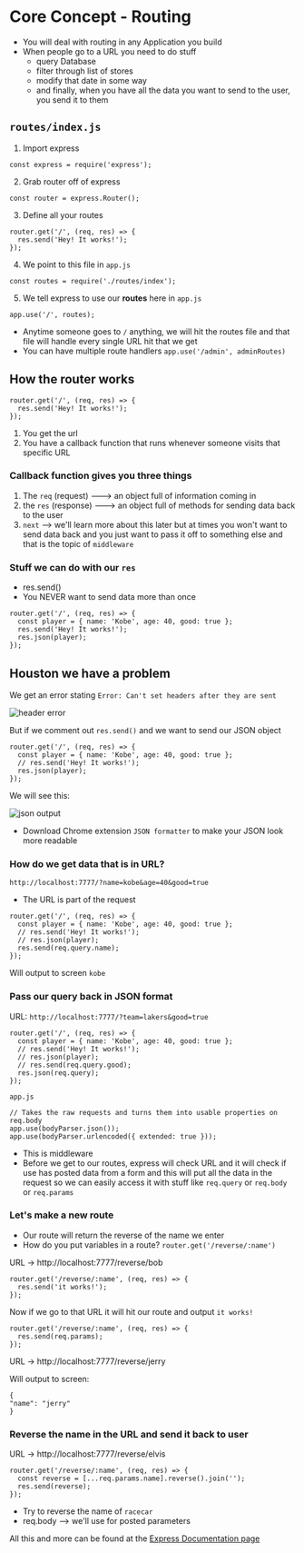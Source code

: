 # Core Concept - Routing
* You will deal with routing in any Application you build
* When people go to a URL you need to do stuff
    - query Database
    - filter through list of stores
    - modify that date in some way
    - and finally, when you have all the data you want to send to the user, you send it to them

## `routes/index.js`
1. Import express

`const express = require('express');`

2. Grab router off of express

`const router = express.Router();`

3. Define all your routes

```
router.get('/', (req, res) => {
  res.send('Hey! It works!');
});
```

4. We point to this file in `app.js`

`const routes = require('./routes/index');`

5. We tell express to use our **routes** here in `app.js`

`app.use('/', routes);`

* Anytime someone goes to `/` anything, we will hit the routes file and that file will handle every single URL hit that we get
* You can have multiple route handlers `app.use('/admin', adminRoutes)`

## How the router works
```
router.get('/', (req, res) => {
  res.send('Hey! It works!');
});
```

1. You get the url
2. You have a callback function that runs whenever someone visits that specific URL

### Callback function gives you three things
1. The `req` (request) ---> an object full of information coming in
2. the `res` (response) ---> an object full of methods for sending data back to the user
3.  `next` --> we'll learn more about this later but at times you won't want to send data back and you just want to pass it off to something else and that is the topic of `middleware`

### Stuff we can do with our `res`
* res.send()
* You NEVER want to send data more than once

```
router.get('/', (req, res) => {
  const player = { name: 'Kobe', age: 40, good: true };
  res.send('Hey! It works!');
  res.json(player);
});
```

## Houston we have a problem
We get an error stating `Error: Can't set headers after they are sent`

![header error](https://i.imgur.com/vpowWmg.png)

But if we comment out `res.send()` and we want to send our JSON object

```
router.get('/', (req, res) => {
  const player = { name: 'Kobe', age: 40, good: true };
  // res.send('Hey! It works!');
  res.json(player);
});
```

We will see this:

![json output](https://i.imgur.com/UZVO25T.png)

* Download Chrome extension `JSON formatter` to make your JSON look more readable

### How do we get data that is in URL?
`http://localhost:7777/?name=kobe&age=40&good=true`

* The URL is part of the request

```
router.get('/', (req, res) => {
  const player = { name: 'Kobe', age: 40, good: true };
  // res.send('Hey! It works!');
  // res.json(player);
  res.send(req.query.name);
});
```

Will output to screen `kobe`

### Pass our query back in JSON format
URL: `http://localhost:7777/?team=lakers&good=true`

```
router.get('/', (req, res) => {
  const player = { name: 'Kobe', age: 40, good: true };
  // res.send('Hey! It works!');
  // res.json(player);
  // res.send(req.query.good);
  res.json(req.query);
});
```

`app.js`

```
// Takes the raw requests and turns them into usable properties on req.body
app.use(bodyParser.json());
app.use(bodyParser.urlencoded({ extended: true }));
```

* This is middleware
* Before we get to our routes, express will check URL and it will check if use has posted data from a form and this will put all the data in the request so we can easily access it with stuff like `req.query` or `req.body` or `req.params`

### Let's make a new route
* Our route will return the reverse of the name we enter
* How do you put variables in a route? `router.get('/reverse/:name')`

URL -> http://localhost:7777/reverse/bob

```
router.get('/reverse/:name', (req, res) => {
  res.send('it works!');
});
```

Now if we go to that URL it will hit our route and output `it works!`

```
router.get('/reverse/:name', (req, res) => {
  res.send(req.params);
});
```

URL -> http://localhost:7777/reverse/jerry

Will output to screen:

```
{
"name": "jerry"
}
```

### Reverse the name in the URL and send it back to user
URL -> http://localhost:7777/reverse/elvis

```
router.get('/reverse/:name', (req, res) => {
  const reverse = [...req.params.name].reverse().join('');
  res.send(reverse);
});
```

* Try to reverse the name of `racecar`
* req.body --> we'll use for posted parameters

All this and more can be found at the [Express Documentation page](https://expressjs.com/en/4x/api.html)





